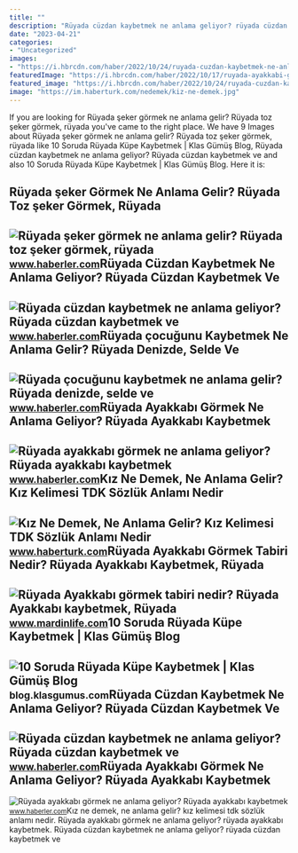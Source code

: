 ```yaml
---
title: ""
description: "Rüyada cüzdan kaybetmek ne anlama geliyor? rüyada cüzdan kaybetmek ve"
date: "2023-04-21"
categories:
- "Uncategorized"
images:
- "https://i.hbrcdn.com/haber/2022/10/24/ruyada-cuzdan-kaybetmek-ne-anlama-geliyor-ruyada-15381162_6819_m.jpg"
featuredImage: "https://i.hbrcdn.com/haber/2022/10/17/ruyada-ayakkabi-gormek-ne-anlama-geliyor-ruyada-15365920_6112_amp.jpg"
featured_image: "https://i.hbrcdn.com/haber/2022/10/24/ruyada-cuzdan-kaybetmek-ne-anlama-geliyor-ruyada-15381162_6819_m.jpg"
image: "https://im.haberturk.com/nedemek/kiz-ne-demek.jpg"
---
```


If you are looking for Rüyada şeker görmek ne anlama gelir? Rüyada toz şeker görmek, rüyada you've came to the right place. We have 9 Images about Rüyada şeker görmek ne anlama gelir? Rüyada toz şeker görmek, rüyada like 10 Soruda Rüyada Küpe Kaybetmek | Klas Gümüş Blog, Rüyada cüzdan kaybetmek ne anlama geliyor? Rüyada cüzdan kaybetmek ve and also 10 Soruda Rüyada Küpe Kaybetmek | Klas Gümüş Blog. Here it is:

Rüyada şeker Görmek Ne Anlama Gelir? Rüyada Toz şeker Görmek, Rüyada
--------------------------------------------------------------------

 ![Rüyada şeker görmek ne anlama gelir? Rüyada toz şeker görmek, rüyada](https://i.hbrcdn.com/haber/2021/06/21/ruyada-seker-gormek-ne-anlama-gelir-ruyada-toz-14215120_1549_amp.jpg) <small>www.haberler.com</small>Rüyada Cüzdan Kaybetmek Ne Anlama Geliyor? Rüyada Cüzdan Kaybetmek Ve
---------------------------------------------------------------------

 ![Rüyada cüzdan kaybetmek ne anlama geliyor? Rüyada cüzdan kaybetmek ve](https://i.hbrcdn.com/haber/2022/10/24/ruyada-cuzdan-kaybetmek-ne-anlama-geliyor-ruyada-15381162_734_m.jpg) <small>www.haberler.com</small>Rüyada çocuğunu Kaybetmek Ne Anlama Gelir? Rüyada Denizde, Selde Ve
-------------------------------------------------------------------

 ![Rüyada çocuğunu kaybetmek ne anlama gelir? Rüyada denizde, selde ve](https://i.hbrcdn.com/haber/2022/12/12/ruyada-cocugunu-kaybetmek-ne-anlama-gelir-ruyada-15488606_8271_amp.jpg) <small>www.haberler.com</small>Rüyada Ayakkabı Görmek Ne Anlama Geliyor? Rüyada Ayakkabı Kaybetmek
-------------------------------------------------------------------

 ![Rüyada ayakkabı görmek ne anlama geliyor? Rüyada ayakkabı kaybetmek](https://i.hbrcdn.com/haber/2022/10/17/ruyada-ayakkabi-gormek-ne-anlama-geliyor-ruyada-15365920_6112_amp.jpg) <small>www.haberler.com</small>Kız Ne Demek, Ne Anlama Gelir? Kız Kelimesi TDK Sözlük Anlamı Nedir
-------------------------------------------------------------------

 ![Kız Ne Demek, Ne Anlama Gelir? Kız Kelimesi TDK Sözlük Anlamı Nedir](https://im.haberturk.com/nedemek/kiz-ne-demek.jpg) <small>www.haberturk.com</small>Rüyada Ayakkabı Görmek Tabiri Nedir? Rüyada Ayakkabı Kaybetmek, Rüyada
----------------------------------------------------------------------

 ![Rüyada Ayakkabı görmek tabiri nedir? Rüyada Ayakkabı kaybetmek, Rüyada](https://www.mardinlife.com/uploads/2021/03/ruyada-ayakkabi-gormenin-tabiri-nedir-ayakkabi-gormek-ne-anlama-gelir-ruyada-ayakkabi-giymek-ne-anlama-geliyor-55972.jpg) <small>www.mardinlife.com</small>10 Soruda Rüyada Küpe Kaybetmek | Klas Gümüş Blog
-------------------------------------------------

 ![10 Soruda Rüyada Küpe Kaybetmek | Klas Gümüş Blog](https://blog.klasgumus.com/wp-content/uploads/2022/12/ruyada-kupe-kaybetmek-ne-anlama-gelir.jpg) <small>blog.klasgumus.com</small>Rüyada Cüzdan Kaybetmek Ne Anlama Geliyor? Rüyada Cüzdan Kaybetmek Ve
---------------------------------------------------------------------

 ![Rüyada cüzdan kaybetmek ne anlama geliyor? Rüyada cüzdan kaybetmek ve](https://i.hbrcdn.com/haber/2022/10/24/ruyada-cuzdan-kaybetmek-ne-anlama-geliyor-ruyada-15381162_6819_m.jpg) <small>www.haberler.com</small>Rüyada Ayakkabı Görmek Ne Anlama Geliyor? Rüyada Ayakkabı Kaybetmek
-------------------------------------------------------------------

 ![Rüyada ayakkabı görmek ne anlama geliyor? Rüyada ayakkabı kaybetmek](https://i.hbrcdn.com/haber/2022/10/17/ruyada-ayakkabi-gormek-ne-anlama-geliyor-ruyada-15365920_9231_m.jpg) <small>www.haberler.com</small>Kız ne demek, ne anlama gelir? kız kelimesi tdk sözlük anlamı nedir. Rüyada ayakkabı görmek ne anlama geliyor? rüyada ayakkabı kaybetmek. Rüyada cüzdan kaybetmek ne anlama geliyor? rüyada cüzdan kaybetmek ve
